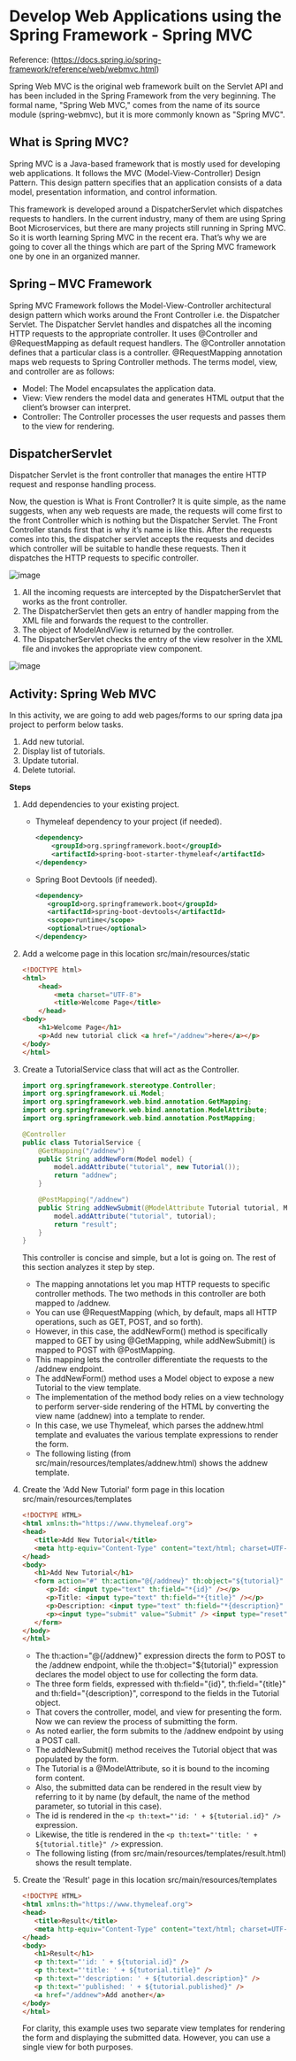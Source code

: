 # Develop Web Applications using the Spring Framework - Spring MVC

Reference: (https://docs.spring.io/spring-framework/reference/web/webmvc.html)

Spring Web MVC is the original web framework built on the Servlet API and has been included in the Spring Framework from the very beginning. The formal name, "Spring Web MVC," comes from the name of its source module (spring-webmvc), but it is more commonly known as "Spring MVC".

## What is Spring MVC?

Spring MVC is a Java-based framework that is mostly used for developing web applications. It follows the MVC (Model-View-Controller) Design Pattern. This design pattern specifies that an application consists of a data model, presentation information, and control information.

This framework is developed around a DispatcherServlet which dispatches requests to handlers. In the current industry, many of them are using Spring Boot Microservices, but there are many projects still running in Spring MVC. So it is worth learning Spring MVC in the recent era. That’s why we are going to cover all the things which are part of the Spring MVC framework one by one in an organized manner.

## Spring – MVC Framework

Spring MVC Framework follows the Model-View-Controller architectural design pattern which works around the Front Controller i.e. the Dispatcher Servlet. The Dispatcher Servlet handles and dispatches all the incoming HTTP requests to the appropriate controller. It uses @Controller and @RequestMapping as default request handlers. The @Controller annotation defines that a particular class is a controller. @RequestMapping annotation maps web requests to Spring Controller methods. The terms model, view, and controller are as follows:

- Model: The Model encapsulates the application data.
- View: View renders the model data and generates HTML output that the client’s browser can interpret.
- Controller: The Controller processes the user requests and passes them to the view for rendering.

## DispatcherServlet

Dispatcher Servlet is the front controller that manages the entire HTTP request and response handling process. 

Now, the question is What is Front Controller? It is quite simple, as the name suggests, when any web requests are made, the requests will come first to the front Controller which is nothing but the Dispatcher Servlet. The Front Controller stands first that is why it’s name is like this. After the requests comes into this, the dispatcher servlet accepts the requests and decides which controller will be suitable to handle these requests. Then it dispatches the HTTP requests to specific controller.

![image](https://github.com/asmalizaa/javaspring/assets/23090837/1bae210f-cfab-4f89-8487-34b56ccc6306)

1. All the incoming requests are intercepted by the DispatcherServlet that works as the front controller.
2. The DispatcherServlet then gets an entry of handler mapping from the XML file and forwards the request to the controller.
3. The object of ModelAndView is returned by the controller.
4. The DispatcherServlet checks the entry of the view resolver in the XML file and invokes the appropriate view component.

![image](https://github.com/asmalizaa/javaspring/assets/23090837/c8cc88ad-6406-4ff8-9e5d-eb2cd11c5f54)

## Activity: Spring Web MVC

In this activity, we are going to add web pages/forms to our spring data jpa project to perform below tasks.
1. Add new tutorial.
2. Display list of tutorials.
3. Update tutorial.
4. Delete tutorial.

**Steps**

1. Add dependencies to your existing project.

   - Thymeleaf dependency to your project (if needed).

     ```xml
     <dependency>
         <groupId>org.springframework.boot</groupId>
         <artifactId>spring-boot-starter-thymeleaf</artifactId>
     </dependency>
     ```

   - Spring Boot Devtools (if needed).
     ```xml
     <dependency>
     	<groupId>org.springframework.boot</groupId>
     	<artifactId>spring-boot-devtools</artifactId>
     	<scope>runtime</scope>
     	<optional>true</optional>
     </dependency>
     ```

2. Add a welcome page in this location src/main/resources/static

   ```html
   <!DOCTYPE html>
   <html>
       <head>
           <meta charset="UTF-8">
           <title>Welcome Page</title>
       </head>
   <body>
       <h1>Welcome Page</h1>
       <p>Add new tutorial click <a href="/addnew">here</a></p>
   </body>
   </html>
   ```
   
3. Create a TutorialService class that will act as the Controller.

   ```java
   import org.springframework.stereotype.Controller;
   import org.springframework.ui.Model;
   import org.springframework.web.bind.annotation.GetMapping;
   import org.springframework.web.bind.annotation.ModelAttribute;
   import org.springframework.web.bind.annotation.PostMapping;

   @Controller
   public class TutorialService {
       @GetMapping("/addnew")
       public String addNewForm(Model model) {
           model.addAttribute("tutorial", new Tutorial());
           return "addnew";
       }

       @PostMapping("/addnew")
       public String addNewSubmit(@ModelAttribute Tutorial tutorial, Model model) {
           model.addAttribute("tutorial", tutorial);
           return "result";
       }
   }
   ```

   This controller is concise and simple, but a lot is going on. The rest of this section analyzes it step by step.
   - The mapping annotations let you map HTTP requests to specific controller methods. The two methods in this controller are both mapped to /addnew.
   - You can use @RequestMapping (which, by default, maps all HTTP operations, such as GET, POST, and so forth).
   - However, in this case, the addNewForm() method is specifically mapped to GET by using @GetMapping, while addNewSubmit() is mapped to POST with @PostMapping.
   - This mapping lets the controller differentiate the requests to the /addnew endpoint.
   - The addNewForm() method uses a Model object to expose a new Tutorial to the view template.
   - The implementation of the method body relies on a view technology to perform server-side rendering of the HTML by converting the view name (addnew) into a template to render.
   - In this case, we use Thymeleaf, which parses the addnew.html template and evaluates the various template expressions to render the form.
   - The following listing (from src/main/resources/templates/addnew.html) shows the addnew template.

5. Create the 'Add New Tutorial' form page in this location src/main/resources/templates

   ```html
   <!DOCTYPE HTML>
   <html xmlns:th="https://www.thymeleaf.org">
   <head>
      <title>Add New Tutorial</title>
      <meta http-equiv="Content-Type" content="text/html; charset=UTF-8" />
   </head>
   <body>
      <h1>Add New Tutorial</h1>
      <form action="#" th:action="@{/addnew}" th:object="${tutorial}" method="post">
         <p>Id: <input type="text" th:field="*{id}" /></p>
         <p>Title: <input type="text" th:field="*{title}" /></p>
         <p>Description: <input type="text" th:field="*{description}" /></p>
         <p><input type="submit" value="Submit" /> <input type="reset" value="Reset" /></p>
      </form>
   </body>
   </html>
   ```

   - The th:action="@{/addnew}" expression directs the form to POST to the /addnew endpoint, while the th:object="${tutorial}" expression declares the model object to use for collecting the form data.
   - The three form fields, expressed with th:field="{id}", th:field="{title}" and th:field="{description}", correspond to the fields in the Tutorial object.
   - That covers the controller, model, and view for presenting the form. Now we can review the process of submitting the form.
   - As noted earlier, the form submits to the /addnew endpoint by using a POST call.
   - The addNewSubmit() method receives the Tutorial object that was populated by the form.
   - The Tutorial is a @ModelAttribute, so it is bound to the incoming form content.
   - Also, the submitted data can be rendered in the result view by referring to it by name (by default, the name of the method parameter, so tutorial in this case).
   - The id is rendered in the ```<p th:text="'id: ' + ${tutorial.id}" />``` expression.
   - Likewise, the title is rendered in the ```<p th:text="'title: ' + ${tutorial.title}" />``` expression.
   - The following listing (from src/main/resources/templates/result.html) shows the result template.

4. Create the 'Result' page in this location src/main/resources/templates

   ```html
   <!DOCTYPE HTML>
   <html xmlns:th="https://www.thymeleaf.org">
   <head>
      <title>Result</title>
      <meta http-equiv="Content-Type" content="text/html; charset=UTF-8" />
   </head>
   <body>
      <h1>Result</h1>
      <p th:text="'id: ' + ${tutorial.id}" />
      <p th:text="'title: ' + ${tutorial.title}" />
      <p th:text="'description: ' + ${tutorial.description}" />
      <p th:text="'published: ' + ${tutorial.published}" />
      <a href="/addnew">Add another</a>
   </body>
   </html>
   ```

   For clarity, this example uses two separate view templates for rendering the form and displaying the submitted data. However, you can use a single view for both purposes.
